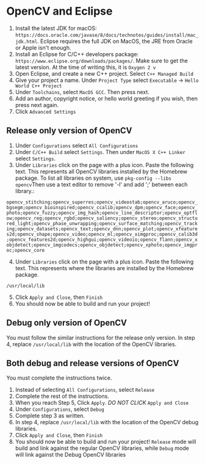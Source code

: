 # OpenCV and Eclipse

1. Install the latest JDK for macOS: `https://docs.oracle.com/javase/8/docs/technotes/guides/install/mac_jdk.html`. Eclipse requires the full JDK on MacOS, the JRE from Oracle or Apple isn't enough.
2. Install an Eclipse for C/C++ developers package: `https://www.eclipse.org/downloads/packages/`. Make sure to get the latest version. At the time of writing this, it is `Oxygen 2 v`
3. Open Eclipse, and create a new C++ project. Select `C++ Managed Build`
4. Give your project a name. Under `Project Type` select `Executable` -> `Hello World C++ Project`
5. Under `Toolchains`, select `MacOS GCC`. Then press next.
6. Add an author, copyright notice, or hello world greeting if you wish, then press next again.
7. Click `Advanced Settings`

## Release only version of OpenCV

1. Under `Configurations` select `All Configurations`
2. Under `C/C++ Build` select `Settings`. Then under `MacOS X C++ Linker` select `Settings`.
3. Under `Libraries` click on the page with a plus icon. Paste the following text. This represents all OpenCV libraries installed by the Homebrew package. To list all libraries on system, use `pkg-config --libs opencv`Then use a text editor to remove '-l' and add ';' between each library.:

`opencv_stitching;opencv_superres;opencv_videostab;opencv_aruco;opencv_bgsegm;opencv_bioinspired;opencv_ccalib;opencv_dpm;opencv_face;opencv_photo;opencv_fuzzy;opencv_img_hash;opencv_line_descriptor;opencv_optflow;opencv_reg;opencv_rgbd;opencv_saliency;opencv_stereo;opencv_structured_light;opencv_phase_unwrapping;opencv_surface_matching;opencv_tracking;opencv_datasets;opencv_text;opencv_dnn;opencv_plot;opencv_xfeatures2d;opencv_shape;opencv_video;opencv_ml;opencv_ximgproc;opencv_calib3d;opencv_features2d;opencv_highgui;opencv_videoio;opencv_flann;opencv_xobjdetect;opencv_imgcodecs;opencv_objdetect;opencv_xphoto;opencv_imgproc;opencv_core`

4. Under `Libraries` click on the page with a plus icon. Paste the following text. This represents where the libraries are installed by the Homebrew package.

`/usr/local/lib`

5. Click `Apply and Close`, then `Finish`
6. You should now be able to build and run your project!

## Debug only version of OpenCV

You must follow the similar instructions for the release only version. In step 4, replace `/usr/local/lib` with the location of the OpenCV libraries.

## Both debug and release versions of OpenCV

You must complete the instructions twice.

1. Instead of selecting `All Configurations`, select `Release`
2. Complete the rest of the instructions.
3. When you reach Step 5, Click `Apply`. *DO NOT CLICK* `Apply and Close`
4. Under `Configurations`, select `Debug`
5. Complete step 3 as written.
6. In step 4, replace `/usr/local/lib` with the location of the OpenCV debug libraries.
7. Click `Apply and Close`, then `Finish`
8. You should now be able to build and run your project! `Release` mode will build and link against the regular OpenCV libraries, while `Debug` mode will link against the Debug OpenCV libraries
